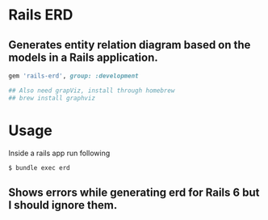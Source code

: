 # Rails ERD

## Generates entity relation diagram based on the models in a Rails application.

```ruby
gem 'rails-erd', group: :development

## Also need grapViz, install through homebrew
## brew install graphviz
```

# Usage
Inside a rails app run following

```console
$ bundle exec erd
```

## Shows errors while generating erd for Rails 6 but I should ignore them.
